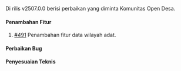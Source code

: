 Di rilis v2507.0.0 berisi perbaikan yang diminta Komunitas Open Desa.

#### Penambahan Fitur

1. [#491](https://github.com/OpenSID/pantau/issues/491) Penambahan fitur data wilayah adat.

#### Perbaikan Bug

#### Penyesuaian Teknis
